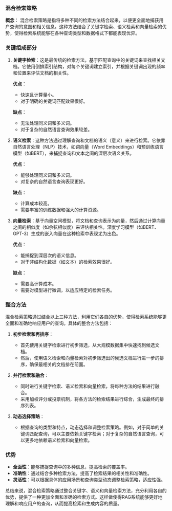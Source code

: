 ### 混合检索策略

**概念**：
混合检索策略是指将多种不同的检索方法结合起来，以便更全面地捕获用户查询的意图和相关信息。这种方法结合了关键字检索、语义检索和向量检索的优势，使得检索系统能够在各种查询类型和数据格式下都能表现优异。

### 关键组成部分

1. **关键字检索**：这是最传统的检索方法，基于匹配查询中的关键词来查找相关文档。它使用倒排索引结构，对每个关键词建立索引，并根据关键词出现的频率和位置来评估文档的相关性。
   
   **优点**：
   - 快速且计算量小。
   - 对于明确的关键词匹配效果很好。

   **缺点**：
   - 无法处理同义词和多义词。
   - 对于复杂的自然语言查询效果较差。

2. **语义检索**：这种方法通过理解查询和文档的语义（意义）来进行检索。它依靠自然语言处理（NLP）技术，如词向量（Word Embeddings）和预训练语言模型（如BERT），来捕捉查询和文本之间的深层次语义关系。

   **优点**：
   - 能够处理同义词和多义词。
   - 对复杂的自然语言查询表现更好。

   **缺点**：
   - 计算成本较高。
   - 需要丰富的训练数据和强大的计算资源。

3. **向量检索**：基于向量空间模型，将文档和查询表示为向量，然后通过计算向量之间的相似度（如余弦相似度）来评估相关性。深度学习模型（如BERT、GPT-3）生成的嵌入向量在这种检索中表现尤为出色。

   **优点**：
   - 能捕捉到深层次的语义信息。
   - 对于非结构化数据（如文本）的检索效果很好。

   **缺点**：
   - 需要高计算成本。
   - 需要对模型进行微调，以适应特定的检索任务。

### 整合方法

混合检索策略通过结合以上三种方法，利用它们各自的优势，使得检索系统能够更全面和准确地响应用户的查询。具体的整合方法包括：

1. **初步检索和再排序**：
   - 首先使用关键字检索进行初步筛选，从大规模数据集中快速找到候选文档。
   - 然后，使用语义检索和向量检索对初步筛选出的候选文档进行进一步的排序，确保最相关的文档排在前面。

2. **并行检索和融合**：
   - 同时进行关键字检索、语义检索和向量检索，将每种方法的结果进行融合。
   - 采用加权评分或投票机制，将各方法的检索结果进行综合，生成最终的排序列表。

3. **动态选择策略**：
   - 根据查询的类型和特点，动态选择和调整检索策略。例如，对于简单的关键词匹配查询，可以主要依赖关键字检索；对于复杂的自然语言查询，可以更多地依赖语义检索和向量检索。

### 优势

- **全面性**：能够捕捉查询中的多种信息，提高检索的覆盖率。
- **准确性**：通过结合多种检索方法，提高了检索结果的相关性和准确性。
- **灵活性**：可以根据具体的应用场景和查询类型动态调整检索策略，适应性强。

总结来说，混合检索策略通过整合关键字、语义和向量检索方法，充分利用各自的优势，提供了一种更加全面和准确的检索方式。这样做使得RAG系统能够更好地理解和响应用户的查询，从而提高检索和生成内容的质量。